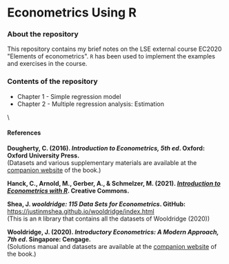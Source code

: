 # Econometrics Using R

### About the repository

This repository contains my brief notes on the LSE external course EC2020 "Elements of econometrics". `R` has been used to implement the examples and exercises in the course.

### Contents of the repository
* Chapter 1 - Simple regression model
* Chapter 2 - Multiple regression analysis: Estimation



\

#### References

__Dougherty, C. (2016). *Introduction to Econometrics, 5th ed*. Oxford: Oxford University Press.__\
(Datasets and various supplementary materials are available at the [companion website][Dougherty] of the book.)

__Hanck, C., Arnold, M., Gerber, A., & Schmelzer, M. (2021). *[Introduction to Econometrics with R][Intro]*. Creative Commons.__

__Shea, J. *wooldridge: 115 Data Sets for Econometrics*. GitHub:__ https://justinmshea.github.io/wooldridge/index.html  
(This is an `R` library that contains all the datasets of Wooldridge (2020))

__Wooldridge, J. (2020). *Introductory Econometrics: A Modern Approach, 7th ed*. Singapore: Cengage.__\
(Solutions manual and datasets are available at the [companion website][Wooldridge] of the book.)








[Dougherty]: https://global.oup.com/uk/orc/busecon/economics/dougherty5e/
[Intro]: https://www.econometrics-with-r.org/index.html
[Wooldridge]: https://www.cengage.com/cgi-wadsworth/course_products_wp.pl?fid=M20b&product_isbn_issn=9781337558860&token=9D95FF99FC3AA0F4027975ABD16232FE5D8FE29F94442C78D5A7DCAC916B0B9D27608C3F6D28150072750A5BDAAAFC6EDF7F5180D9FC401600100003A6A28A2433E666E392C8F64B&template=ASIA
